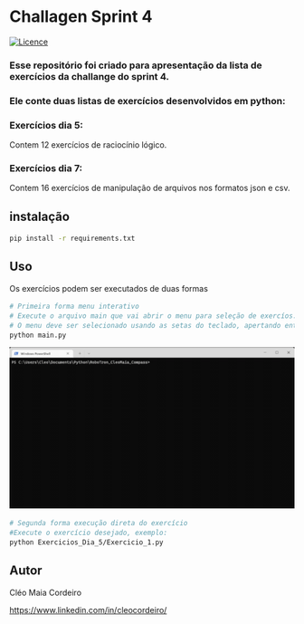 # Challagen Sprint 4
[![Licence](https://img.shields.io/github/license/Ileriayo/markdown-badges?style=for-the-badge)](./LICENSE)

### Esse repositório foi criado para apresentação da lista de exercícios da challange do sprint 4.

### Ele conte duas listas de exercícios desenvolvidos em python:


### Exercícios dia 5:
Contem 12 exercícios de raciocínio lógico.


### Exercícios dia 7:
Contem 16 exercícios de  manipulação de arquivos nos formatos json e csv.

## instalação

```bash
pip install -r requirements.txt
```

## Uso
Os exercícios podem ser executados de duas formas

```bash
# Primeira forma menu interativo 
# Execute o arquivo main que vai abrir o menu para seleção de exercíos.
# O menu deve ser selecionado usando as setas do teclado, apertando enter entra no menu selecionado.
python main.py
```
![](assets/2022-06-07-22-40-58.gif)


```bash
# Segunda forma execução direta do exercício
#Execute o exercício desejado, exemplo:
python Exercicios_Dia_5/Exercicio_1.py
```
## Autor
Cléo Maia Cordeiro

https://www.linkedin.com/in/cleocordeiro/

